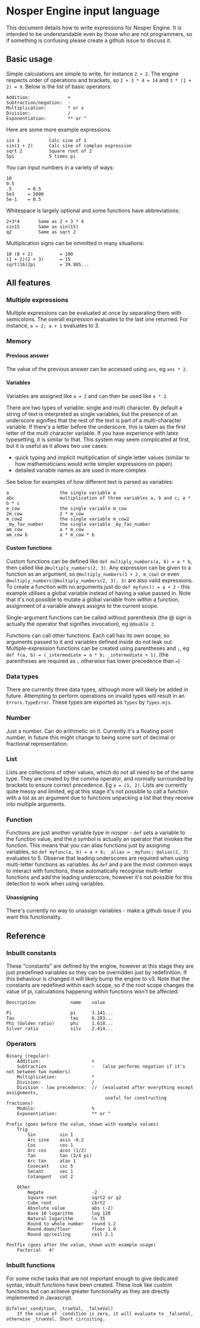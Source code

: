 # Nosper Engine input language

This document details how to write expressions for Nosper Engine. It is intended to be understandable even by those who are not programmers, so if something is confusing please create a github issue to discuss it.

## Basic usage

Simple calculations are simple to write, for instance `2 + 2`. The engine respects order of operations and brackets, so `2 + 3 * 4 = 14` and `3 * (1 + 2) = 9`. Below is the list of basic operators: 
```
Addition:              +
Subtraction/negation:  -
Multiplication:        * or x
Division:              /
Exponentiation:        ** or ^
```

Here are some more example expressions:
```
sin 1           Calc sine of 1
sin(1 + 2)      Calc sine of complex expression
sqrt 2          Square root of 2
5pi             5 times pi
```

You can input numbers in a variety of ways:
```
10
0.5
.5      = 0.5
5e3     = 5000
5e-1    = 0.5
```

Whitespace is largely optional and some functions have abbreviations:
```
2+3*4       Same as 2 + 3 * 4
sin15       Same as sin(15)
q2          Same as sqrt 2
```

Multiplication signs can be ommitted in many situations:
```
10 (8 + 2)          = 100
(1 + 2)(2 + 3)      = 15
sqrt(16)2pi         = 39.985...
```

## All features

### Multiple expressions

Multiple expressions can be evaluated at once by separating them with semicolons. The overall expression evaluates to the last one returned. For instance, `a = 2; a + 1` evaluates to 3.

### Memory

#### Previous answer

The value of the previous answer can be accessed using `ans`, eg `ans * 2`.

#### Variables

Variables are assigned like `a = 2` and can then be used like `a * 2`.

There are two types of variable: single and multi character. By default a string of text is interpreted as single variables, but the presence of an underscore signifies that the rest of the text is part of a multi-character variable. If there's a letter before the underscore, this is taken as the first letter of the multi character variable. If you have experience with latex typesetting, it is similar to that. This system may seem complicated at first, but it is useful as it allows two use cases:
- quick typing and implicit multiplication of single letter values (similar to how mathematicians would write simpler expressions on paper).
- detailed variable names as are used in more complex 

See below for examples of how different text is parsed as variables:
```
a                   the single variable a
abc                 multiplication of three variables a, b and c; a * b * c
m_cow               the single variable m_cow
2m_cow              2 * m_cow
m_cow2              the single variable m_cow2
_my_fav_number      the single variable _my_fav_number
am_cow              a * m_cow
am_cow b            a * m_cow * b
```

#### Custom functions

Custom functions can be defined like `def multiply_numbers(a, b) = a * b`, then called like `@multiply_numbers(2, 3)`. Any expression can be given to a function as an argument, so `@multiply_numbers(1 + 2, m_cow)` or even `@multiply_numbers(@multiply_numbers(2, 3), 3)` are also valid expressions. To create a function with no arguments just do `def myfunc() = a + 2` - this example utilises a global variable instead of having a value passed in. Note that it's not possible to mutate a global variable from within a function, assignment of a variable always assigns to the current scope.

Single-argument functions can be called without parenthesis (the @ sign is actually the operator that signifies invocation), eg `@double 2`.

Functions can call other functions. Each call has its own scope, so arguments passed to it and variables defined inside do not leak out. Multiple-expression functions can be created using parentheses and `;`, eg `def f(a, b) = (_intermediate = a * b; _intermediate + 1)`. (the parentheses are required as `;` otherwise has lower precedence than `=`)

### Data types

There are currently three data types, although more will likely be added in future. Attempting to perform operations on invalid types will result in an `Errors.TypeError`. These types are exported as `Types` by `Types.mjs`.

### Number

Just a number. Can do arithmetic on it. Currently it's a floating point number, in future this might change to being some sort of decimal or fractional representation.

### List

Lists are collections of other values, which do not all need to be of the same type. They are created by the comma operator, and normally surrounded by brackets to ensure correct precedence. Eg `a = (1, 2)`. Lists are currently quite messy and limited, eg at this stage it's not possible to call a function with a list as an argument due to functions unpacking a list that they receive into multiple arguments.

### Function

Functions are just another variable type in nosper - `def` sets a variable to the function value, and the `@` symbol is actually an operator that invokes the function. This means that you can alias functions just by assigning variables, so `def myfunc(a, b) = a + b; _alias = _myfunc; @alias(2, 3)` evaluates to 5. Observe that leading underscores are required when using multi-letter functions as variables. As `def` and `@` are the most common ways to interact with functions, these automatically recognise multi-letter functions and add the leading underscore, however it's not possible for this detection to work when using variables.

#### Unassigning

There's currently no way to unassign variables - make a github issue if you want this functionality.

## Reference

### Inbuilt constants

These "constants" are defined by the engine, however at this stage they are just predefined variables so they can be overridden just by redefinition. If this behaviour is changed it will likely bump the engine to v3. Note that the constants are redefined within each scope, so if the root scope changes the value of pi, calculations happening within functions won't be affected.
```
Description             name    value

Pi                      pi      3.141...
Tau                     tau     6.283...
Phi (Golden ratio)      phi     1.618...
Silver ratio            silv    2.414...
```

### Operators

```
Binary (regular)
    Addition:                   +
    Subtraction                 -   (also performs negation if it's not between two numbers)
    Multiplication:             *
    Division:                   /
    Division - low precedence:  //  (evaluated after everything except assignments,
                                     useful for constructing fractions)
    Modulo:                     %
    Exponentiation:             ** or ^

Prefix (goes before the value, shown with example values)
    Trig
        Sin         sin 1
        Arc sine    asin -0.2
        Cos         cos 1
        Arc cos     acos (1/2)
        Tan         tan (3/4 pi)
        Arc tan     atan 1
        Cosecant    csc 5
        Secant      sec 1
        Cotangent   cot 2

    Other
        Negate                  -2
        Square root             sqrt2 or q2
        Cube root               cbrt2
        Absolute value          abs (-2)
        Base 10 logarithm       log 120
        Natural logarithm       ln 35
        Round to whole number   round 1.2
        Round down/floor        floor 1.9
        Round up/ceiling        ceil 2.1

Postfix (goes after the value, shown with example usage)
    Factorial   4!
```

### Inbuilt functions

For some niche tasks that are not important enough to give dedicated syntax, inbuilt functions have been created. These look like custom functions but can achieve greater functionality as they are directly implemented in Javascript.

```
@ifelse(_condition, _trueVal, _falseVal)
    If the value of _condition is zero, it will evaluate to _falseVal, otherwise _trueVal. Short circuiting.
```